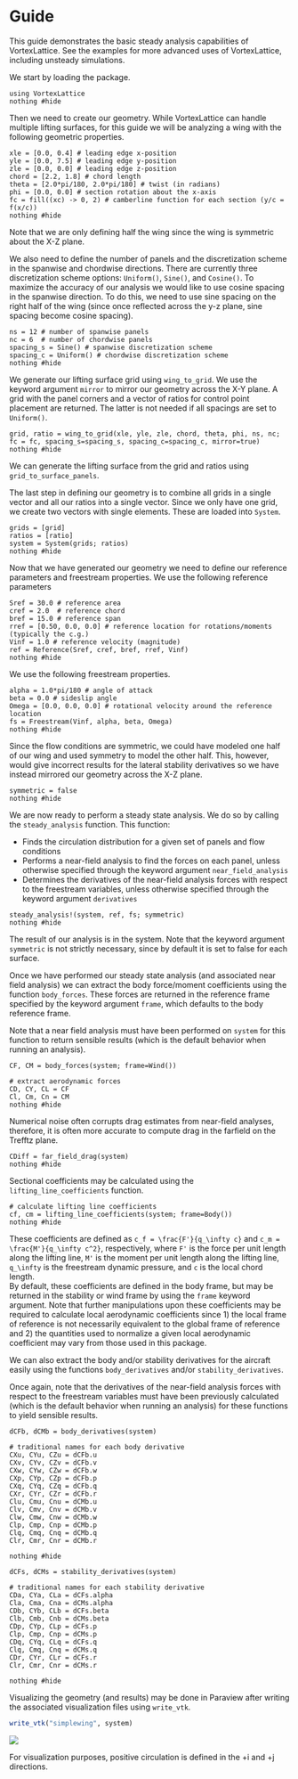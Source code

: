 # Guide

This guide demonstrates the basic steady analysis capabilities of VortexLattice. See the examples for more advanced uses of VortexLattice, including unsteady simulations.

We start by loading the package.

```@example guide
using VortexLattice
nothing #hide
```

Then we need to create our geometry.  While VortexLattice can handle multiple lifting surfaces, for this guide we will be analyzing a wing with the following geometric properties.

```@example guide
xle = [0.0, 0.4] # leading edge x-position
yle = [0.0, 7.5] # leading edge y-position
zle = [0.0, 0.0] # leading edge z-position
chord = [2.2, 1.8] # chord length
theta = [2.0*pi/180, 2.0*pi/180] # twist (in radians)
phi = [0.0, 0.0] # section rotation about the x-axis
fc = fill((xc) -> 0, 2) # camberline function for each section (y/c = f(x/c))
nothing #hide
```

Note that we are only defining half the wing since the wing is symmetric about the X-Z plane.

We also need to define the number of panels and the discretization scheme in the spanwise and chordwise directions.  There are currently three discretization
scheme options: `Uniform()`, `Sine()`, and `Cosine()`.  To maximize the accuracy of our analysis we would like to use cosine spacing in the spanwise direction.  To do this, we need to use sine spacing on the right half of the wing (since once reflected across the y-z plane, sine spacing become cosine spacing).  

```@example guide
ns = 12 # number of spanwise panels
nc = 6  # number of chordwise panels
spacing_s = Sine() # spanwise discretization scheme
spacing_c = Uniform() # chordwise discretization scheme
nothing #hide
```

We generate our lifting surface grid using `wing_to_grid`.  We use the keyword argument `mirror` to mirror our geometry across the X-Y plane.  A grid with the panel corners and a vector of ratios for control point placement are returned. The latter is not needed if all spacings are set to `Uniform()`.

```@example guide
grid, ratio = wing_to_grid(xle, yle, zle, chord, theta, phi, ns, nc;
fc = fc, spacing_s=spacing_s, spacing_c=spacing_c, mirror=true)
nothing #hide
```

We can generate the lifting surface from the grid and ratios using
`grid_to_surface_panels`.

The last step in defining our geometry is to combine all grids in a single vector and all our ratios into a single vector.  Since we only have one grid, we create two vectors with single elements. These are loaded into `System`. 

```@example guide
grids = [grid]
ratios = [ratio]
system = System(grids; ratios)
nothing #hide
```

Now that we have generated our geometry we need to define our reference parameters and freestream properties. We use the following reference parameters

```@example guide
Sref = 30.0 # reference area
cref = 2.0  # reference chord
bref = 15.0 # reference span
rref = [0.50, 0.0, 0.0] # reference location for rotations/moments (typically the c.g.)
Vinf = 1.0 # reference velocity (magnitude)
ref = Reference(Sref, cref, bref, rref, Vinf)
nothing #hide
```

We use the following freestream properties.
```@example guide
alpha = 1.0*pi/180 # angle of attack
beta = 0.0 # sideslip angle
Omega = [0.0, 0.0, 0.0] # rotational velocity around the reference location
fs = Freestream(Vinf, alpha, beta, Omega)
nothing #hide
```

Since the flow conditions are symmetric, we could have modeled one half of our wing and used symmetry to model the other half.  This, however, would give incorrect results for the lateral stability derivatives so we have instead mirrored our geometry across the X-Z plane.

```@example guide
symmetric = false
nothing #hide
```

We are now ready to perform a steady state analysis. We do so by calling the `steady_analysis` function. This function:
 - Finds the circulation distribution for a given set of panels and flow conditions
 - Performs a near-field analysis to find the forces on each panel, unless
   otherwise specified through the keyword argument `near_field_analysis`
 - Determines the derivatives of the near-field analysis forces with respect to
   the freestream variables, unless otherwise specified through the keyword
   argument `derivatives`

```@example guide
steady_analysis!(system, ref, fs; symmetric)
nothing #hide
```

The result of our analysis is in the system.  Note that the keyword argument `symmetric` is not strictly necessary, since by default it is set to false for each surface.

Once we have performed our steady state analysis (and associated near field analysis) we can extract the body force/moment coefficients using the function `body_forces`. These forces are returned in the reference frame specified by the keyword argument `frame`, which defaults to the body reference frame.

Note that a near field analysis must have been performed on `system` for this function to return sensible results (which is the default behavior when running an analysis).

```@example guide
CF, CM = body_forces(system; frame=Wind())

# extract aerodynamic forces
CD, CY, CL = CF
Cl, Cm, Cn = CM
nothing #hide
```

Numerical noise often corrupts drag estimates from near-field analyses, therefore, it is often more accurate to compute drag in the farfield on the Trefftz plane.

```@example guide
CDiff = far_field_drag(system)
nothing #hide
```

Sectional coefficients may be calculated using the `lifting_line_coefficients` function.
```@example guide
# calculate lifting line coefficients
cf, cm = lifting_line_coefficients(system; frame=Body())
nothing #hide
```
These coefficients are defined as ``c_f = \frac{F'}{q_\infty c}`` and ``c_m = \frac{M'}{q_\infty c^2}``, respectively, where ``F'`` is the force per unit length
along the lifting line, ``M'`` is the moment per unit length along the lifting line, ``q_\infty`` is the freestream dynamic pressure, and ``c`` is the local chord length.  
By default, these coefficients are defined in the body frame, but may be returned in the stability or wind frame by using the `frame` keyword argument.  Note that further manipulations upon these coefficients may be required to calculate local aerodynamic coefficients since 1) the local frame of reference is not necessarily equivalent to the global frame of reference and 2) the quantities used to normalize a given local aerodynamic coefficient may vary from those used in this package.

We can also extract the body and/or stability derivatives for the aircraft easily using the functions `body_derivatives` and/or `stability_derivatives`.  

Once again, note that the derivatives of the near-field analysis forces with respect to the freestream variables must have been previously calculated (which is the default behavior when running an analysis) for these functions to yield sensible results.

```@example guide
dCFb, dCMb = body_derivatives(system)

# traditional names for each body derivative
CXu, CYu, CZu = dCFb.u
CXv, CYv, CZv = dCFb.v
CXw, CYw, CZw = dCFb.w
CXp, CYp, CZp = dCFb.p
CXq, CYq, CZq = dCFb.q
CXr, CYr, CZr = dCFb.r
Clu, Cmu, Cnu = dCMb.u
Clv, Cmv, Cnv = dCMb.v
Clw, Cmw, Cnw = dCMb.w
Clp, Cmp, Cnp = dCMb.p
Clq, Cmq, Cnq = dCMb.q
Clr, Cmr, Cnr = dCMb.r

nothing #hide
```

```@example guide
dCFs, dCMs = stability_derivatives(system)

# traditional names for each stability derivative
CDa, CYa, CLa = dCFs.alpha
Cla, Cma, Cna = dCMs.alpha
CDb, CYb, CLb = dCFs.beta
Clb, Cmb, Cnb = dCMs.beta
CDp, CYp, CLp = dCFs.p
Clp, Cmp, Cnp = dCMs.p
CDq, CYq, CLq = dCFs.q
Clq, Cmq, Cnq = dCMs.q
CDr, CYr, CLr = dCFs.r
Clr, Cmr, Cnr = dCMs.r

nothing #hide
```

Visualizing the geometry (and results) may be done in Paraview after writing the associated visualization files using `write_vtk`.

```julia
write_vtk("simplewing", system)
```

![](simple-guide.png)

For visualization purposes, positive circulation is defined in the +i and +j directions.
